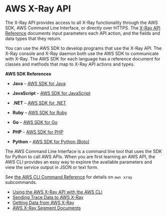# AWS X\-Ray API<a name="xray-api"></a>

The X\-Ray API provides access to all X\-Ray functionality through the AWS SDK, AWS Command Line Interface, or directly over HTTPS\. The [X\-Ray API Reference](http://docs.aws.amazon.com//xray/latest/api/Welcome.html) documents input parameters each API action, and the fields and data types that they return\.

You can use the AWS SDK to develop programs that use the X\-Ray API\. The X\-Ray console and X\-Ray daemon both use the AWS SDK to communicate with X\-Ray\. The AWS SDK for each language has a reference document for classes and methods that map to X\-Ray API actions and types\.

**AWS SDK References**

+ **Java** – [AWS SDK for Java](http://docs.aws.amazon.com/AWSJavaSDK/latest/javadoc/com/amazonaws/services/xray/package-summary.html)

+ **JavaScript** – [AWS SDK for JavaScript](http://docs.aws.amazon.com/AWSJavaScriptSDK/latest/AWS/XRay.html)

+ **\.NET** – [AWS SDK for \.NET](http://docs.aws.amazon.com/sdkfornet/v3/apidocs/items/XRay/NXRay.html)

+ **Ruby** – [AWS SDK for Ruby](http://docs.aws.amazon.com/sdk-for-ruby/v3/api/Aws/XRay.html)

+ **Go** – [AWS SDK for Go](http://docs.aws.amazon.com/sdk-for-go/api/service/xray/)

+ **PHP** – [AWS SDK for PHP](http://docs.aws.amazon.com/aws-sdk-php/v3/api/namespace-Aws.XRay.html)

+ **Python** – [AWS SDK for Python \(Boto\)](http://boto3.readthedocs.org/en/latest/reference/services/xray.html)

The AWS Command Line Interface is a command line tool that uses the SDK for Python to call AWS APIs\. When you are first learning an AWS API, the AWS CLI provides an easy way to explore the available parameters and view the service output in JSON or text form\.

See [the AWS CLI Command Reference](http://docs.aws.amazon.com/cli/latest/reference//xray) for details on `aws xray` subcommands\.


+ [Using the AWS X\-Ray API with the AWS CLI](xray-api-tutorial.md)
+ [Sending Trace Data to AWS X\-Ray](xray-api-sendingdata.md)
+ [Getting Data from AWS X\-Ray](xray-api-gettingdata.md)
+ [AWS X\-Ray Segment Documents](xray-api-segmentdocuments.md)